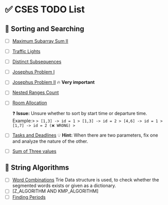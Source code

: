 # ✅ CSES TODO List

## 🔄 Sorting and Searching

- [ ] [Maximum Subarray Sum II](https://cses.fi/problemset/task/1644)
- [ ] [Traffic Lights](https://cses.fi/problemset/task/1163)
- [ ] [Distinct Subsequences](https://cses.fi/problemset/task/3421)
- [ ] [Josephus Problem I](https://cses.fi/problemset/task/2162/)
- [ ] [Josephus Problem II](https://cses.fi/problemset/task/2163/) 🔥 **Very important**
- [ ] [Nested Ranges Count](https://cses.fi/problemset/task/2169)
- [ ] [Room Allocation](https://cses.fi/problemset/task/1164)

  ❓ **Issue:** Unsure whether to sort by start time or departure time.  
  Example:> ``` > [1,3] -> id = 1 > [1,3] -> id = 2 > [4,6] -> id = 1 > [1,7] -> id = 2 (❌ WRONG) > ```

- [ ] [Tasks and Deadlines](https://cses.fi/problemset/task/1630)
💡 **Hint:** When there are two parameters, fix one and analyze the nature of the other.
- [ ] [Sum of Three values](https://cses.fi/problemset/task/1641/)

## 🔄 String Algorithms 
- [ ] [Word Combinations](https://cses.fi/problemset/task/1731)
      Trie Data structure is used, to check whether the segmented words exists or given as a dictionary.
- [ ] [Z_ALGORITHM AND KMP_ALGORITHM]
- [ ] [Finding Periods](https://cses.fi/problemset/task/1733)
